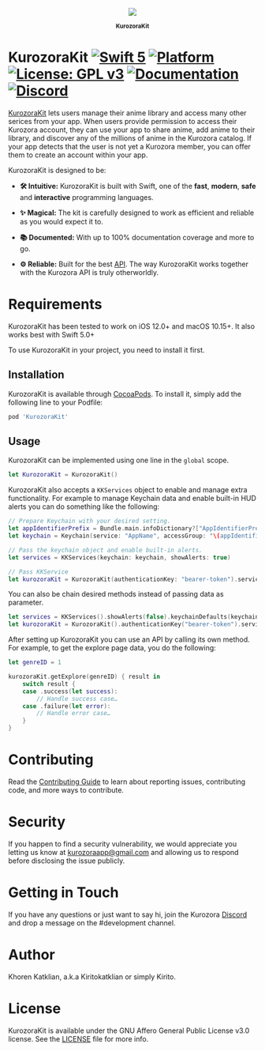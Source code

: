 <p align="center"><img src="https://raw.githubusercontent.com/kiritokatklian/KurozoraKit/master/.github/Assets/KurozoraKit_icon.png?token=ABSAU6MKJBNP5CCTDKQ7HC26TL366"></p>

<p align="center">
    <sup><b>KurozoraKit</b></sup>
</p>

# KurozoraKit [![Swift 5](https://img.shields.io/badge/Swift-5-orange.svg?style=flat&logo=Swift)](https://swift.org) [![Platform](https://img.shields.io/badge/Platform-iOS%20|%20ipadOS%20|%20macOS-lightgrey.svg?style=flat&logo=Apple)](https://www.apple.com/ios) [![License: GPL v3](https://img.shields.io/badge/License-AGPLv3-blue.svg?style=flat)](https://www.gnu.org/licenses/agpl-3.0) [![Documentation](https://img.shields.io/badge/Documentation-100%25-green.svg?style=flat)](https://kiritokatklian.github.io/KurozoraKit) [![Discord](https://img.shields.io/discord/449250093623934977?style=flat&label=Discord&logo=Discord&color=7289DA)](https://discord.gg/bHUmr3h)

[KurozoraKit](https://developer.kurozora.app/KurozoraKit) lets users manage their anime library and access many other serices from your app. When users provide permission to access their Kurozora account, they can use your app to share anime, add anime to their library, and discover any of the millions of anime in the Kurozora catalog. If your app detects that the user is not yet a Kurozora member, you can offer them to create an account within your app.

KurozoraKit is designed to be:

* **🛠 Intuitive:** KurozoraKit is built with Swift, one of the **fast**, **modern**, **safe** and **interactive** programming languages.

* **✨ Magical:** The kit is carefully designed to work as efficient and reliable as you would expect it to.

* **📚 Documented:** With up to 100% documentation coverage and more to go.

* **⚙️ Reliable:** Built for the best [API](https://github.com/musa11971/kurozora-web). The way KurozoraKit works together with the Kurozora API is truly otherworldly.

# Requirements

KurozoraKit has been tested to work on iOS 12.0+ and macOS 10.15+.  It also works best with Swift 5.0+

To use KurozoraKit in your project, you need to install it first.

## Installation

KurozoraKit is available through [CocoaPods](https://cocoapods.org). To install
it, simply add the following line to your Podfile:

```ruby
pod 'KurozoraKit'
```

## Usage
KurozoraKit can be implemented using one line in the `global` scope.

```swift
let KurozoraKit = KurozoraKit()
```

KurozoraKit also accepts a `KKServices` object to enable and manage extra functionality. For example to manage Keychain data and enable built-in HUD alerts you can do something like the following:

```swift
// Prepare Keychain with your desired setting.
let appIdentifierPrefix = Bundle.main.infoDictionary?["AppIdentifierPrefix"] as! String
let keychain = Keychain(service: "AppName", accessGroup: "\(appIdentifierPrefix)com.company.shared").synchronizable(true).accessibility(.afterFirstUnlock)

// Pass the keychain object and enable built-in alerts.
let services = KKServices(keychain: keychain, showAlerts: true)

// Pass KKService
let kurozoraKit = KurozoraKit(authenticationKey: "bearer-token").services(services)
```

You can also be chain desired methods instead of passing data as parameter.

```swift
let services = KKServices().showAlerts(false).keychainDefaults(keychain)
let kurozoraKit = KurozoraKit().authenticationKey("bearer-token").services(services)
```

After setting up KurozoraKit you can use an API by calling its own method. For example, to get the explore page data, you do the following:

```swift
let genreID = 1

kurozoraKit.getExplore(genreID) { result in
	switch result {
	case .success(let success):
		// Handle success case…
	case .failure(let error):
		// Handle error case…
	}
}
```

# Contributing

Read the [Contributing Guide](CONTRIBUTING.md) to learn about reporting issues, contributing code, and more ways to contribute.

# Security

If you happen to find a security vulnerability, we would appreciate you letting us know at kurozoraapp@gmail.com and allowing us to respond before disclosing the issue publicly.

# Getting in Touch

If you have any questions or just want to say hi, join the Kurozora [Discord](https://discord.gg/bHUmr3h) and drop a message on the #development channel.

# Author

Khoren Katklian, a.k.a Kiritokatklian or simply Kirito.

# License

KurozoraKit is available under the GNU Affero General Public License v3.0 license. See the [LICENSE](LICENSE) file for more info.

